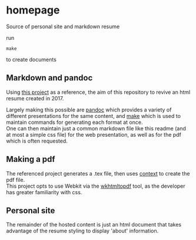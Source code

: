 # homepage
Source of personal site and markdown resume

run

```make
make
```

to create documents

## Markdown and pandoc
Using [this project](https://github.com/chmduquesne/resume.chmd.fr) as a reference, the aim of this repository to revive an html resume created in 2017.

Largely making this possible are [pandoc](https://pandoc.org/index.html) which provides a variety of different presentations for the same content, and [make](https://www.gnu.org/software/make/manual/html_node/Simple-Makefile.html) which is used to maintain commands for generating each format at once.  
One can then maintain just a common markdown file like this readme (and at most a simple css file) for the web presentation, as well as for the pdf which is often requested.

## Making a pdf
The referenced project generates a .tex file, then uses [context](https://wiki.contextgarden.net/Installation) to create the pdf file.  
This project opts to use Webkit via the [wkhtmltopdf](https://github.com/wkhtmltopdf/wkhtmltopdf) tool, as the developer has greater familiarity with css.

## Personal site
The remainder of the hosted content is just an html document that takes advantage of the resume styling to display 'about' information.
